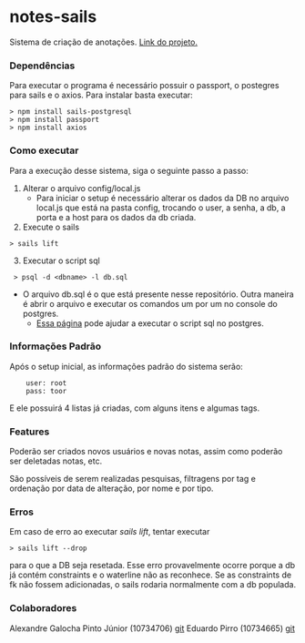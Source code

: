 # notes-sails

Sistema de criação de anotações. [Link do projeto.](https://github.com/alexandregjr/notes-sails)

### Dependências
Para executar o programa é necessário possuir o passport, o postegres para sails e o axios.
Para instalar basta executar:

```shell
> npm install sails-postgresql
> npm install passport
> npm install axios
```

### Como executar

Para a execução desse sistema, siga o seguinte passo a passo:
1. Alterar o arquivo config/local.js
    * Para iniciar o setup é necessário alterar os dados da DB no arquivo local.js que está na pasta config, trocando o user, a senha, a db, a porta e a host para os dados da db criada.
2. Execute o sails

```shell
> sails lift
```

3. Executar o script sql
```shell
 > psql -d <dbname> -l db.sql
```
* O arquivo db.sql é o que está  presente nesse repositório. Outra maneira é abrir o arquivo e executar os comandos um por um no console do postgres.
    * [Essa página](https://www.postgresql.org/docs/current/app-pgdump.html)  pode ajudar a executar o script sql no postgres.

### Informações Padrão
Após o setup inicial, as informações padrão do sistema serão:
```
    user: root
    pass: toor
```
E ele possuirá 4 listas já criadas, com alguns itens e algumas tags.

### Features
Poderão ser criados novos usuários e novas notas, assim como poderão ser deletadas notas, etc.

São possíveis de serem realizadas pesquisas, filtragens por tag e ordenação por data de alteração, por nome e por tipo.

### Erros
Em caso de erro ao executar *sails lift*, tentar executar 
```shell
> sails lift --drop
```
para o que a DB seja resetada.
Esse erro provavelmente ocorre porque a db já contém constraints e o waterline não as reconhece. Se as constraints de fk não fossem adicionadas, o sails rodaria normalmente com a db populada.

### Colaboradores
Alexandre Galocha Pinto Júnior (10734706) [git](https://github.com/alexandregjr)
Eduardo Pirro (10734665) [git](https://github.com/EdPirro)


<!-- Internally, Sails used [`sails-generate@1.16.13`](https://github.com/balderdashy/sails-generate/tree/v1.16.13/lib/core-generators/new). -->

<!--
Note:  Generators are usually run using the globally-installed `sails` CLI (command-line interface).  This CLI version is _environment-specific_ rather than app-specific, thus over time, as a project's dependencies are upgraded or the project is worked on by different developers on different computers using different versions of Node.js, the Sails dependency in its package.json file may differ from the globally-installed Sails CLI release it was originally generated with.  (Be sure to always check out the relevant [upgrading guides](https://sailsjs.com/upgrading) before upgrading the version of Sails used by your app.  If you're stuck, [get help here](https://sailsjs.com/support).)
-->

